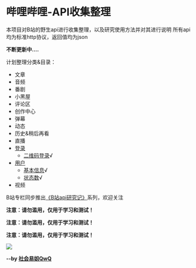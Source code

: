 # 哔哩哔哩-API收集整理

本项目对B站的野生api进行收集整理，以及研究使用方法并对其进行说明
所有api均为标准http协议，返回值均为json

**不断更新中....**

计划整理分类&目录：
- 文章
- 音频
- 番剧
- 小黑屋
- 评论区
- 创作中心
- 弹幕
- 动态
- 历史&稍后再看
- 直播
- [登录](https://github.com/SocialSisterYi/bilibili-API-collect/tree/master/login)
	- [二维码登录](https://github.com/SocialSisterYi/bilibili-API-collect/tree/master/login/QR.md)√
- [用户](https://github.com/SocialSisterYi/bilibili-API-collect/tree/master/user)
	- [基本信息](https://github.com/SocialSisterYi/bilibili-API-collect/blob/master/user/info.md)√
	- [状态数](https://github.com/SocialSisterYi/bilibili-API-collect/blob/master/user/status_number.md)√
- 视频

B站专栏同步推出[《B站api研究记》](https://www.bilibili.com/read/readlist/rl207146)系列，欢迎关注

**注意：请勿滥用，仅用于学习和测试！**

**注意：请勿滥用，仅用于学习和测试！**

**注意：请勿滥用，仅用于学习和测试！**

![](http://i2.hdslb.com/bfs/face/480e2e98513aaeb65d2f2c76dbae750c4de722e9.jpg)

**--by [社会易姐QwQ](https://space.bilibili.com/293793435)**
